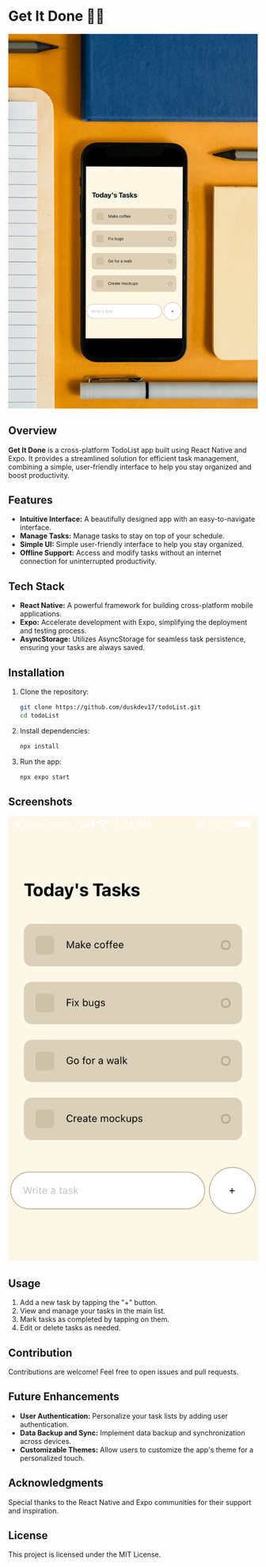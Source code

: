 # Get It Done 📝📲

![App Screenshots](./screenshots/mockup.jpg)

## Overview

**Get It Done** is a cross-platform TodoList app built using React Native and Expo. It provides a streamlined solution for efficient task management, combining a simple, user-friendly interface to help you stay organized and boost productivity.

## Features

- **Intuitive Interface:** A beautifully designed app with an easy-to-navigate interface.
- **Manage Tasks:** Manage tasks to stay on top of your schedule.
- **Simple UI:** Simple user-friendly interface to help you stay organized.
- **Offline Support:** Access and modify tasks without an internet connection for uninterrupted productivity.

## Tech Stack

- **React Native:** A powerful framework for building cross-platform mobile applications.
- **Expo:** Accelerate development with Expo, simplifying the deployment and testing process.
- **AsyncStorage:** Utilizes AsyncStorage for seamless task persistence, ensuring your tasks are always saved.

## Installation

1. Clone the repository:

    ```bash
    git clone https://github.com/duskdev17/todoList.git
    cd todoList
    ```

2. Install dependencies:

    ```bash
    npx install
    ```

3. Run the app:

    ```bash
    npx expo start
    ```

## Screenshots

![Screenshot 1](./screenshots/screenshot_ios.PNG)
<!-- Add more screenshots as needed -->

## Usage

1. Add a new task by tapping the "+" button.
2. View and manage your tasks in the main list.
3. Mark tasks as completed by tapping on them.
4. Edit or delete tasks as needed.

## Contribution

Contributions are welcome! Feel free to open issues and pull requests.

## Future Enhancements

- **User Authentication:** Personalize your task lists by adding user authentication.
- **Data Backup and Sync:** Implement data backup and synchronization across devices.
- **Customizable Themes:** Allow users to customize the app's theme for a personalized touch.

## Acknowledgments

Special thanks to the React Native and Expo communities for their support and inspiration.

## License

This project is licensed under the MIT License.
